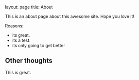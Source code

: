 layout: page
title: About


This is an about page about this awesome site.
Hope you love it!

Reasons:
- its great.
- its a test.
- its only going to get better

## Other thoughts

This is great.
